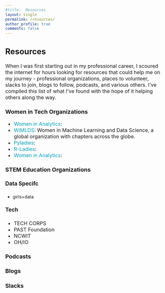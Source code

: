 ```yaml
---
#title:  Resources
layout: single
permalink: /resources/
author_profile: true
comments: false
---
```


<h2 style="font-size:25px;">
   Resources
</h2>
<p style="font-size:16px;">
When I was first starting out in my professional career, I scoured the internet for hours looking for resources that could help me on my journey - professional organizations, places to volunteer, slacks to join, blogs to follow, podcasts, and various others. I've compiled this list of what I've found with the hope of it helping others along the way. 
</p>


<h3 style="font-size:18px;">
   Women in Tech Organizations
</h3>
<p style="font-size:16px;">
   <ul style="font-size:16px;">
      <li style="font-size:16px;"><a href="https://womeninanalytics.com" style="text-decoration: none; color:#039fb9">Women in Analytics</a>: </li>
      <li style="font-size:16px;"><a href="https://wimdls.org" style="text-decoration: none; color:#039fb9">WiMLDS</a>: Women in Machine Learning and Data Science, a global organization with chapters across the globe.</li>
      <li style="font-size:16px;"><a href="https://womeninanalytics.com" style="text-decoration: none; color:#039fb9">Pyladies</a>: </li>
      <li style="font-size:16px;"><a href="https://womeninanalytics.com" style="text-decoration: none; color:#039fb9">R-Ladies</a>: </li>
      <li style="font-size:16px;"><a href="https://womeninanalytics.com" style="text-decoration: none; color:#039fb9">Women in Analytics</a>: </li>
   </ul>
</p>

<h3 style="font-size:18px;">
   STEM Education Organizations
</h3>

<h4 style="font-size:17px;">
   Data Specifc
</h4>
<p style="font-size:16px;">
   <ul>
     <li>girls+data</li>
   </ul>
</p>

<h4 style="font-size:17px;">
   Tech
</h4>

<p style="font-size:16px;">
   <ul style="font-size:16px;">
      <li style="font-size:16px;">TECH CORPS</li>
      <li style="font-size:16px;">PAST Foundation</li>
      <li style="font-size:16px;">NCWIT</li>
      <li style="font-size:16px;">OH/IO</li>
   </ul>
</p>

<h3 style="font-size:18px;">
  Podcasts
</h3>

<h3 style="font-size:18px;">
  Blogs
</h3>

<h3 style="font-size:18px;">
  Slacks
</h3>
